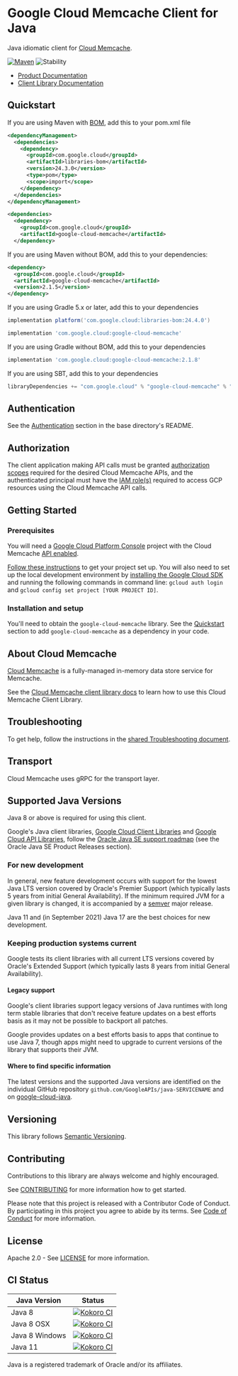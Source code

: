 # Google Cloud Memcache Client for Java

Java idiomatic client for [Cloud Memcache][product-docs].

[![Maven][maven-version-image]][maven-version-link]
![Stability][stability-image]

- [Product Documentation][product-docs]
- [Client Library Documentation][javadocs]


## Quickstart

If you are using Maven with [BOM][libraries-bom], add this to your pom.xml file

```xml
<dependencyManagement>
  <dependencies>
    <dependency>
      <groupId>com.google.cloud</groupId>
      <artifactId>libraries-bom</artifactId>
      <version>24.3.0</version>
      <type>pom</type>
      <scope>import</scope>
    </dependency>
  </dependencies>
</dependencyManagement>

<dependencies>
  <dependency>
    <groupId>com.google.cloud</groupId>
    <artifactId>google-cloud-memcache</artifactId>
  </dependency>

```

If you are using Maven without BOM, add this to your dependencies:


```xml
<dependency>
  <groupId>com.google.cloud</groupId>
  <artifactId>google-cloud-memcache</artifactId>
  <version>2.1.5</version>
</dependency>

```

If you are using Gradle 5.x or later, add this to your dependencies

```Groovy
implementation platform('com.google.cloud:libraries-bom:24.4.0')

implementation 'com.google.cloud:google-cloud-memcache'
```
If you are using Gradle without BOM, add this to your dependencies

```Groovy
implementation 'com.google.cloud:google-cloud-memcache:2.1.8'
```

If you are using SBT, add this to your dependencies

```Scala
libraryDependencies += "com.google.cloud" % "google-cloud-memcache" % "2.1.8"
```

## Authentication

See the [Authentication][authentication] section in the base directory's README.

## Authorization

The client application making API calls must be granted [authorization scopes][auth-scopes] required for the desired Cloud Memcache APIs, and the authenticated principal must have the [IAM role(s)][predefined-iam-roles] required to access GCP resources using the Cloud Memcache API calls.

## Getting Started

### Prerequisites

You will need a [Google Cloud Platform Console][developer-console] project with the Cloud Memcache [API enabled][enable-api].

[Follow these instructions][create-project] to get your project set up. You will also need to set up the local development environment by
[installing the Google Cloud SDK][cloud-sdk] and running the following commands in command line:
`gcloud auth login` and `gcloud config set project [YOUR PROJECT ID]`.

### Installation and setup

You'll need to obtain the `google-cloud-memcache` library.  See the [Quickstart](#quickstart) section
to add `google-cloud-memcache` as a dependency in your code.

## About Cloud Memcache


[Cloud Memcache][product-docs] is a fully-managed in-memory data store service for Memcache.

See the [Cloud Memcache client library docs][javadocs] to learn how to
use this Cloud Memcache Client Library.






## Troubleshooting

To get help, follow the instructions in the [shared Troubleshooting document][troubleshooting].

## Transport

Cloud Memcache uses gRPC for the transport layer.

## Supported Java Versions

Java 8 or above is required for using this client.

Google's Java client libraries,
[Google Cloud Client Libraries][cloudlibs]
and
[Google Cloud API Libraries][apilibs],
follow the
[Oracle Java SE support roadmap][oracle]
(see the Oracle Java SE Product Releases section).

### For new development

In general, new feature development occurs with support for the lowest Java
LTS version covered by  Oracle's Premier Support (which typically lasts 5 years
from initial General Availability). If the minimum required JVM for a given
library is changed, it is accompanied by a [semver][semver] major release.

Java 11 and (in September 2021) Java 17 are the best choices for new
development.

### Keeping production systems current

Google tests its client libraries with all current LTS versions covered by
Oracle's Extended Support (which typically lasts 8 years from initial
General Availability).

#### Legacy support

Google's client libraries support legacy versions of Java runtimes with long
term stable libraries that don't receive feature updates on a best efforts basis
as it may not be possible to backport all patches.

Google provides updates on a best efforts basis to apps that continue to use
Java 7, though apps might need to upgrade to current versions of the library
that supports their JVM.

#### Where to find specific information

The latest versions and the supported Java versions are identified on
the individual GitHub repository `github.com/GoogleAPIs/java-SERVICENAME`
and on [google-cloud-java][g-c-j].

## Versioning


This library follows [Semantic Versioning](http://semver.org/).



## Contributing


Contributions to this library are always welcome and highly encouraged.

See [CONTRIBUTING][contributing] for more information how to get started.

Please note that this project is released with a Contributor Code of Conduct. By participating in
this project you agree to abide by its terms. See [Code of Conduct][code-of-conduct] for more
information.


## License

Apache 2.0 - See [LICENSE][license] for more information.

## CI Status

Java Version | Status
------------ | ------
Java 8 | [![Kokoro CI][kokoro-badge-image-2]][kokoro-badge-link-2]
Java 8 OSX | [![Kokoro CI][kokoro-badge-image-3]][kokoro-badge-link-3]
Java 8 Windows | [![Kokoro CI][kokoro-badge-image-4]][kokoro-badge-link-4]
Java 11 | [![Kokoro CI][kokoro-badge-image-5]][kokoro-badge-link-5]

Java is a registered trademark of Oracle and/or its affiliates.

[product-docs]: https://cloud.google.com/memorystore/
[javadocs]: https://cloud.google.com/java/docs/reference/google-cloud-memcache/latest/history
[kokoro-badge-image-1]: http://storage.googleapis.com/cloud-devrel-public/java/badges/java-memcache/java7.svg
[kokoro-badge-link-1]: http://storage.googleapis.com/cloud-devrel-public/java/badges/java-memcache/java7.html
[kokoro-badge-image-2]: http://storage.googleapis.com/cloud-devrel-public/java/badges/java-memcache/java8.svg
[kokoro-badge-link-2]: http://storage.googleapis.com/cloud-devrel-public/java/badges/java-memcache/java8.html
[kokoro-badge-image-3]: http://storage.googleapis.com/cloud-devrel-public/java/badges/java-memcache/java8-osx.svg
[kokoro-badge-link-3]: http://storage.googleapis.com/cloud-devrel-public/java/badges/java-memcache/java8-osx.html
[kokoro-badge-image-4]: http://storage.googleapis.com/cloud-devrel-public/java/badges/java-memcache/java8-win.svg
[kokoro-badge-link-4]: http://storage.googleapis.com/cloud-devrel-public/java/badges/java-memcache/java8-win.html
[kokoro-badge-image-5]: http://storage.googleapis.com/cloud-devrel-public/java/badges/java-memcache/java11.svg
[kokoro-badge-link-5]: http://storage.googleapis.com/cloud-devrel-public/java/badges/java-memcache/java11.html
[stability-image]: https://img.shields.io/badge/stability-stable-green
[maven-version-image]: https://img.shields.io/maven-central/v/com.google.cloud/google-cloud-memcache.svg
[maven-version-link]: https://search.maven.org/search?q=g:com.google.cloud%20AND%20a:google-cloud-memcache&core=gav
[authentication]: https://github.com/googleapis/google-cloud-java#authentication
[auth-scopes]: https://developers.google.com/identity/protocols/oauth2/scopes
[predefined-iam-roles]: https://cloud.google.com/iam/docs/understanding-roles#predefined_roles
[iam-policy]: https://cloud.google.com/iam/docs/overview#cloud-iam-policy
[developer-console]: https://console.developers.google.com/
[create-project]: https://cloud.google.com/resource-manager/docs/creating-managing-projects
[cloud-sdk]: https://cloud.google.com/sdk/
[troubleshooting]: https://github.com/googleapis/google-cloud-common/blob/main/troubleshooting/readme.md#troubleshooting
[contributing]: https://github.com/googleapis/java-memcache/blob/main/CONTRIBUTING.md
[code-of-conduct]: https://github.com/googleapis/java-memcache/blob/main/CODE_OF_CONDUCT.md#contributor-code-of-conduct
[license]: https://github.com/googleapis/java-memcache/blob/main/LICENSE

[enable-api]: https://console.cloud.google.com/flows/enableapi?apiid=memcache.googleapis.com
[libraries-bom]: https://github.com/GoogleCloudPlatform/cloud-opensource-java/wiki/The-Google-Cloud-Platform-Libraries-BOM
[shell_img]: https://gstatic.com/cloudssh/images/open-btn.png

[semver]: https://semver.org/
[cloudlibs]: https://cloud.google.com/apis/docs/client-libraries-explained
[apilibs]: https://cloud.google.com/apis/docs/client-libraries-explained#google_api_client_libraries
[oracle]: https://www.oracle.com/java/technologies/java-se-support-roadmap.html
[g-c-j]: http://github.com/googleapis/google-cloud-java
